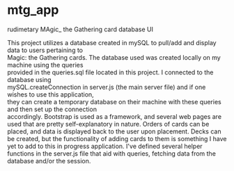 # mtg_app
rudimetary MAgic_ the Gathering card database UI

This project utilizes a database created in mySQL to pull/add and display data to users pertaining to  
Magic: the Gathering cards. The database used was created locally on my machine using the queries  
provided in the queries.sql file located in this project. I connected to the database using  
mySQL.createConnection in server.js (the main server file) and if one wishes to use this application,  
they can create a temporary database on their machine with these queries and then set up the connection  
accordingly. Bootstrap is used as a framework, and several web pages are used that are pretty  self-explanatory in nature. Orders of cards can be placed, and data is displayed back to the user upon placement. Decks can be created, but the functionality of adding cards to them is something  I have yet to add to this in progress application. I've defined several helper functions in the server.js  file that aid with queries, fetching data from the database and/or the session.
